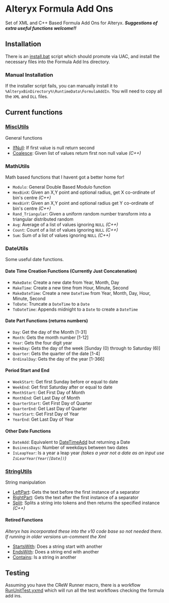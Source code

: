 # Alteryx Formula Add Ons

Set of XML and C++ Based Formula Add Ons for Alteryx.
***Suggestions of extra useful functions welcome!!***

## Installation

There is an [install.bat](./install.bat) script which should promote via UAC, and install the necessary files
into the Formula Add Ins directory.

### Manual Installation

If the installer script fails, you can manually install it to 
`%AlteryxBinDirectory%\RuntimeData\FormulaAddIn`.
You will need to copy all the `XML` and `DLL` files.

## Current functions

### [MiscUtils](https://github.com/jdunkerley/AlteryxFormulaAddOns/wiki/Miscellaneous-Functions-%28MiscUtils.xml%29)

General functions

- [IfNull](https://github.com/jdunkerley/AlteryxFormulaAddOns/wiki/Miscellaneous-Functions-%28MiscUtils.xml%29#ifnull): If first value is null return second
- [Coalesce](https://github.com/jdunkerley/AlteryxFormulaAddOns/wiki/Miscellaneous-Functions-%28MiscUtils.xml%29#coalesce): Given list of values return first non null value *(C++)*

### MathUtils

Math based functions that I havent got a better home for!

- `Modulo`: General Double Based Modulo function
- `HexBinX`: Given an X,Y point and optional radius, get X co-ordinate of bin's centre *(C++)*
- `HexBinY`: Given an X,Y point and optional radius get Y co-ordinate of bin's centre *(C++)* 
- `Rand_Triangular`: Given a uniform random number transform into a triangular distributed random
- `Avg`: Average of a list of values ignoring `NULL` *(C++)*
- `Count`: Count of a list of values ignoring `NULL` *(C++)*
- `Sum`: Sum of a list of values ignoring `NULL` *(C++)*

### DateUtils

Some useful date functions. 

#### Date Time Creation Functions (Currently Just Concatenation)

- `MakeDate`: Create a new date from Year, Month, Day
- `MakeTime`: Create a new time from Hour, Minute, Second
- `MakeDateTime`: Create a new `DateTime` from Year, Month, Day, Hour, Minute, Second
- `ToDate`: Truncate a `DateTime` to a `Date`
- `ToDateTime`: Appends midnight to a `Date` to create a `DateTime`

#### Date Part Functions (returns numbers)

- `Day`: Get the day of the Month [1-31]
- `Month`: Gets the month number [1-12]
- `Year`: Gets the four digit year
- `WeekDay`: Gets the day of the week [Sunday (0) through to Saturday (6)]
- `Quarter`: Gets the quarter of the date [1-4]
- `OrdinalDay`: Gets the day of the year [1-366]

#### Period Start and End

- `WeekStart`: Get first Sunday before or equal to date
- `WeekEnd`: Get first Saturday after or equal to date
- `MonthStart`: Get First Day of Month
- `MonthEnd`: Get Last Day of Month
- `QuarterStart`: Get First Day of Quarter
- `QuarterEnd`: Get Last Day of Quarter
- `YearStart`: Get First Day of Year
- `YearEnd`: Get Last Day of Year

#### Other Date Functions

- `DateAdd`: Equivalent to [DateTimeAdd](http://downloads.alteryx.com/Alteryx8.6.2/WebHelp/Reference/DateTimeFunctions.htm) but returning a Date
- `BusinessDays`: Number of weekdays between two dates
- `IsLeapYear`: Is a year a leap year *(takes a year not a date as an input use `IsLearYear(Year([Date])`)*

### [StringUtils](https://github.com/jdunkerley/AlteryxFormulaAddOns/wiki/String-Functions-%28StringUtils.xml%29)

String manipulation

- [LeftPart](https://github.com/jdunkerley/AlteryxFormulaAddOns/wiki/String-Functions-%28StringUtils.xml%29#leftpart): Gets the text before the first instance of a separator
- [RightPart](https://github.com/jdunkerley/AlteryxFormulaAddOns/wiki/String-Functions-%28StringUtils.xml%29#rightpart): Gets the text after the first instance of a separator
- [Split](https://github.com/jdunkerley/AlteryxFormulaAddOns/wiki/String-Functions-%28StringUtils.xml%29#split): Splits a string into tokens and then returns the specified instance *(C++)*

#### Retired Functions

*Alteryx has incorporated these into the v10 code base so not needed there.
If running in older versions un-comment the Xml*

- [StartsWith](https://github.com/jdunkerley/AlteryxFormulaAddOns/wiki/String-Functions-%28StringUtils.xml%29#startswith): Does a string start with another
- [EndsWith](https://github.com/jdunkerley/AlteryxFormulaAddOns/wiki/String-Functions-%28StringUtils.xml%29#endswith): Does a string end with another
- [Contains](https://github.com/jdunkerley/AlteryxFormulaAddOns/wiki/String-Functions-%28StringUtils.xml%29#contains): Is a string in another

## Testing

Assuming you have the CReW Runner macro, there is a workflow [RunUnitTest.yxmd](./RunUnitTest.yxmd) which will run all 
the test workflows checking the formula add ins.
